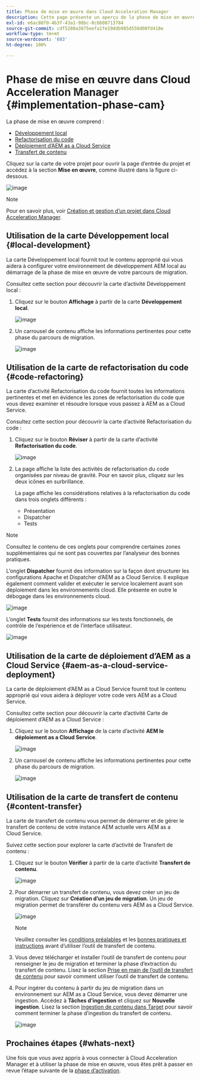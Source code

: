 ```yaml
---
title: Phase de mise en œuvre dans Cloud Acceleration Manager
description: Cette page présente un aperçu de la phase de mise en œuvre dans Cloud Acceleration Manager.
exl-id: e6ac88f0-4b3f-43a1-98bc-8c6608713784
source-git-commit: cdf5280a3875eefa1fe19ddb985d550d00fd418e
workflow-type: tm+mt
source-wordcount: '683'
ht-degree: 100%

---
```


# Phase de mise en œuvre dans Cloud Acceleration Manager {#implementation-phase-cam}

La phase de mise en œuvre comprend :

* [Développement local](#local-development)
* [Refactorisation du code](#code-refactoring)
* [Déploiement d’AEM as a Cloud Service](#aem-as-a-cloud-service-deployment)
* [Transfert de contenu](#content-transfer)


Cliquez sur la carte de votre projet pour ouvrir la page d’entrée du projet et accédez à la section **Mise en œuvre**, comme illustré dans la figure ci-dessous.

![image](/help/journey-migration/cloud-acceleration-manager/assets/implementation-1.png)

>[!NOTE]
>Pour en savoir plus, voir [Création et gestion d’un projet dans Cloud Acceleration Manager](https://experienceleague.adobe.com/docs/experience-manager-cloud-service/moving/cloud-acceleration-manager/using-cam/getting-started-cam.html?lang=fr#create-project).


## Utilisation de la carte Développement local {#local-development}

La carte Développement local fournit tout le contenu approprié qui vous aidera à configurer votre environnement de développement AEM local au démarrage de la phase de mise en œuvre de votre parcours de migration.

Consultez cette section pour découvrir la carte d’activité Développement local :

1. Cliquez sur le bouton **Affichage** à partir de la carte **Développement local**.

   ![image](/help/journey-migration/cloud-acceleration-manager/assets/implementation-2.png)

1. Un carrousel de contenu affiche les informations pertinentes pour cette phase du parcours de migration.

   ![image](/help/journey-migration/cloud-acceleration-manager/assets/implementation-3.png)


## Utilisation de la carte de refactorisation du code {#code-refactoring}

La carte d’activité Refactorisation du code fournit toutes les informations pertinentes et met en évidence les zones de refactorisation du code que vous devez examiner et résoudre lorsque vous passez à AEM as a Cloud Service.

Consultez cette section pour découvrir la carte d’activité Refactorisation du code :

1. Cliquez sur le bouton **Réviser** à partir de la carte d’activité **Refactorisation du code**.

   ![image](/help/journey-migration/cloud-acceleration-manager/assets/implementation-4.png)

1. La page affiche la liste des activités de refactorisation du code organisées par niveau de gravité. Pour en savoir plus, cliquez sur les deux icônes en surbrillance.

   La page affiche les considérations relatives à la refactorisation du code dans trois onglets différents :

   * Présentation
   * Dispatcher
   * Tests

>[!NOTE]
>Consultez le contenu de ces onglets pour comprendre certaines zones supplémentaires qui ne sont pas couvertes par l’analyseur des bonnes pratiques.

L’onglet **Dispatcher** fournit des information sur la façon dont structurer les configurations Apache et Dispatcher d’AEM as a Cloud Service. Il explique également comment valider et exécuter le service localement avant son déploiement dans les environnements cloud. Elle présente en outre le débogage dans les environnements cloud.

![image](/help/journey-migration/cloud-acceleration-manager/assets/coderefactoring-2.png)

L’onglet **Tests** fournit des informations sur les tests fonctionnels, de contrôle de l’expérience et de l’interface utilisateur.

![image](/help/journey-migration/cloud-acceleration-manager/assets/coderefactoring-3.png)


## Utilisation de la carte de déploiement d’AEM as a Cloud Service {#aem-as-a-cloud-service-deployment}

La carte de déploiement d’AEM as a Cloud Service fournit tout le contenu approprié qui vous aidera à déployer votre code vers AEM as a Cloud Service.

Consultez cette section pour découvrir la carte d’activité Carte de déploiement d’AEM as a Cloud Service :

1. Cliquez sur le bouton **Affichage** de la carte d’activité **AEM le déploiement as a Cloud Service**.

   ![image](/help/journey-migration/cloud-acceleration-manager/assets/implementation-6.png)

1. Un carrousel de contenu affiche les informations pertinentes pour cette phase du parcours de migration.

   ![image](/help/journey-migration/cloud-acceleration-manager/assets/aem-deployment-card.png)


## Utilisation de la carte de transfert de contenu {#content-transfer}

La carte de transfert de contenu vous permet de démarrer et de gérer le transfert de contenu de votre instance AEM actuelle vers AEM as a Cloud Service.

Suivez cette section pour explorer la carte d’activité de Transfert de contenu :

1. Cliquez sur le bouton **Vérifier** à partir de la carte d’activité **Transfert de contenu**.

   ![image](/help/journey-migration/cloud-acceleration-manager/assets/contenttransfer-1.png)

1. Pour démarrer un transfert de contenu, vous devez créer un jeu de migration. Cliquez sur **Création d’un jeu de migration**. Un jeu de migration permet de transférer du contenu vers AEM as a Cloud Service.

   ![image](/help/journey-migration/cloud-acceleration-manager/assets/contenttransfer-2.png)

   >[!NOTE]
   >Veuillez consulter les [conditions préalables](https://experienceleague.adobe.com/docs/experience-manager-cloud-service/moving/cloud-migration/content-transfer-tool/prerequisites-content-transfer-tool.html?lang=fr) et les [bonnes pratiques et instructions](https://experienceleague.adobe.com/docs/experience-manager-cloud-service/moving/cloud-migration/content-transfer-tool/overview-content-transfer-tool.html?lang=fr) avant d’utiliser l’outil de transfert de contenu.

1. Vous devez télécharger et installer l’outil de transfert de contenu pour renseigner le jeu de migration et terminer la phase d’extraction du transfert de contenu. Lisez la section [Prise en main de l’outil de transfert de contenu](https://experienceleague.adobe.com/docs/experience-manager-cloud-service/content/migration-journey/cloud-migration/content-transfer-tool/getting-started-content-transfer-tool.html?lang=fr) pour savoir comment utiliser l’outil de transfert de contenu.

1. Pour ingérer du contenu à partir du jeu de migration dans un environnement sur AEM as a Cloud Service, vous devez démarrer une ingestion. Accédez à **Tâches d’ingestion** et cliquez sur **Nouvelle ingestion**. Lisez la section [Ingestion de contenu dans Target](https://experienceleague.adobe.com/docs/experience-manager-cloud-service/content/migration-journey/cloud-migration/content-transfer-tool/ingesting-content.html?lang=fr) pour savoir comment terminer la phase d’ingestion du transfert de contenu.

   ![image](/help/journey-migration/cloud-acceleration-manager/assets/contenttransfer-3.png)

<!--### Estimating Content Transfer Time {#calculating}

A Content Transfer Tool calculator has been provided to estimate how long it could take to complete the content transfer activity. You can use the content repository size slider to select the size that applies to your project. The transfer times vary for the extraction and ingestion phases. 

   ![image](/help/journey-migration/cloud-acceleration-manager/assets/contenttransfer-4.png)

   >[!NOTE]
   >These times are estimates only. Factor such as network speeds and time to scale up instances have not been accounted for in these estimates.

To estimate the size of the AEM Repository, you can run the Disk Usage report under `http://HOST:PORT/etc/reports/diskusage.html`. 

You can also estimate the size of specific repository paths by using the `path` parameter, for example, `http://HOST:PORT/etc/reports/diskusage.html?path=/content/dam`. -->

## Prochaines étapes {#whats-next}

Une fois que vous avez appris à vous connecter à Cloud Acceleration Manager et à utiliser la phase de mise en œuvre, vous êtes prêt à passer en revue l’étape suivante de la [phase d’activation](https://experienceleague.adobe.com/docs/experience-manager-cloud-service/moving/cloud-acceleration-manager/using-cam/cam-golive-phase.html?lang=fr).
